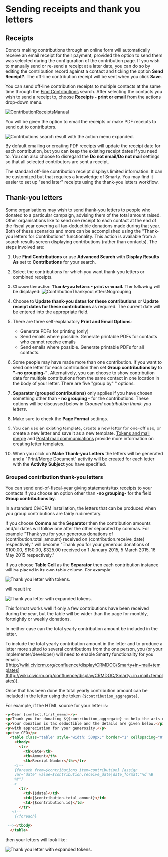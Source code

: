# Sending receipts and thank you letters

## Receipts

Donors making contributions through an online form will automatically
receive an email receipt for their payment, provided the option to send
them was selected during the configuration of the contribution page. If
you wish to manually send or re-send a receipt at a later date, you can
do so by editing the contribution record against a contact and
ticking the option **Send Receipt?**. The off-line contribution receipt will be
sent when you click **Save**.

You can send off-line contribution receipts to multiple contacts at the same
time through the [Find Contributions](finding-and-viewing-contributions.md)
search. After selecting the contacts you wish to send a receipt to, choose
**Receipts - print or email** from the actions drop-down menu.

![ContributionReceiptsManual](../img/civicontribute-receipts-manual.png)

You will be given the option to email the receipts or make PDF receipts
to send out to contributors.

![Contributions search result with the action menu expanded.](../img/Print_contribution_receipt_options.png)

By default emailing or creating PDF receipts will update the receipt
date for each contribution, but you can keep the existing receipt dates
if you need to. You can also choose to disregard the **Do not email/Do
not mail** settings so that all selected contributors are sent a receipt.

The standard off-line contribution receipt displays limited information. It can
be customized but that requires a knowledge of Smarty. You may find it easier
to set up "send later" receipts using the thank-you letters workflow.

## Thank-you letters

Some organisations may wish to send thank-you letters to people who
donated to a particular campaign, advising them of the total amount
raised. Other organisations like to send one receipt to each contact at
the end of the fiscal year covering all tax-deductible donations made
during that year. Both of these scenarios and more can be accomplished
using the "Thank-you letters for Contributions" functionality. This
action is available from a search results screen displaying
contributions (rather than contacts). The steps involved are:

1.  Use **Find Contributions** or use **Advanced Search** with **Display
    Results As** set to **Contributions** for your search.
2.  Select the contributions for which you want thank-you letters or
    combined receipts.
3.  Choose the action **Thank-you letters - print or email**. The
    following will be displayed:
    ![ContributionThankyouLettersNogrouping](../img/civicontribute-thank-you-letters-no-grouping.png)
4.  Choose to **Update thank-you dates for these contributions** or
    **Update receipt dates for these contributions** as required. The
    current date will be entered into the appropriate field.
    
5.  There are three self-explanatory **Print and Email Options**:
    -   Generate PDFs for printing (only)
    -   Send emails where possible. Generate printable PDFs for contacts
        who cannot receive emails
    -   Send emails where possible. Generate printable PDFs for all
        contacts.

6.  Some people may have made more than one contribution. If you want
    to send one letter for each contribution then set **Group
    contributions by** to **"-no grouping-"**. Alternatively, you can
    choose to show contribution data for multiple contributions from the
    same contact in one location in the body of your letter. There are
    five "group by" " options.
7.  **Separator (grouped contributions)** only applies if you have
    chosen something other than **- no grouping -** for the
    contributions. These options will be discussed below in *Grouped contribution thank-you letters*.
8.  Make sure to check the **Page Format** settings.
9.  You can use an existing template, create a new letter for one-off
    use, or create a new letter and save it as a new template.
    [Tokens and mail merge](../common-workflows/tokens-and-mail-merge.md) and
    [Postal mail communications](../common-workflows/postal-mail-communications.md)
    provide more information on creating letter templates.
10. When you click on **Make Thank-you Letters** the letters will be
    generated and a "Print/Merge Document" activity will be created for each
    letter with the **Activity Subject** you have specified.

### Grouped contribution thank-you letters

You can send end-of-fiscal-year giving statements/tax receipts to your contacts
 if you choose an option other than **-no grouping-** for the field
 **Group contributions by**.

In a standard CiviCRM installation, the letters that can be produced
when you group contributions are fairly rudimentary.

If you choose **Comma** as the **Separator** then the contribution
amounts and/or dates will follow one after the other separated by
commas. For example "Thank you for your generous donations of
{contribution.total_amount} received on {contribution.receive_date}
respectively." will become "Thank you for your generous donations of
$100.00, $150.00, $325.00 received on 1 January 2015, 5 March 2015,
16 May 2015 respectively."

If you choose **Table Cell** as the **Separator** then each contribution
instance will be placed in its own table column. For example:

![Thank you letter with tokens.](../img/thank_you_letters_as_table_template.png)

will result in:

![Thank you letter with expanded tokens.](../img/thank_you_letters_as_table_1.png)

This format works well if only a few contributions have been received
during the year, but the table will be wider than the page for monthly,
fortnightly or weekly donations.

In neither case can the total yearly contribution amount be included in
the letter.

To include the total yearly contribution amount in the letter and to
produce a letter more suited to several contributions from the one
person, you (or your implementer/developer) will need to enable Smarty
functionality for you emails
([http://wiki.civicrm.org/confluence/display/CRMDOC/Smarty+in+mail+templates](http://wiki.civicrm.org/confluence/display/CRMDOC/Smarty+in+mail+templates)).

Once that has been done the total yearly contribution amount can be
included in the letter using the token `{$contribution_aggregate}`.

For example, if the HTML source for your letter is:

```html
<p>Dear {contact.first_name}</p>
<p>Thank you for donating ${$contribution_aggregate} to help the arts during the 2014 financial year</p>
<p>Your donation is tax deductible and the details are given below.</p>
<p>with appreciation for your generosity,</p>
<p>the CEO</p>
  <table class="table" style="width: 500px;" border="1" cellspacing="0" cellpadding="2" align="left">
    <tbody>
      <tr>
        <th>Date</th>
        <th>Amount</th>
        <th>Receipt Number</th></tr>
    <!--
    {foreach from=$contributions item=contribution} {assign
    var="date" value=$contribution.receive_date|date_format:"%d %B
    %Y"}
  -->
      <tr>
        <td>{$date}</td>
        <td>{$contribution.total_amount}</td>
        <td>{$contribution.id}</td>
      </tr>
   <!--
    {/foreach}

 --></tbody>
  </table>
```
then your letters will look like:

![Thank you letter with expanded tokens.](../img/thank_you_letters_as_with_smarty_enabled_2.png)
